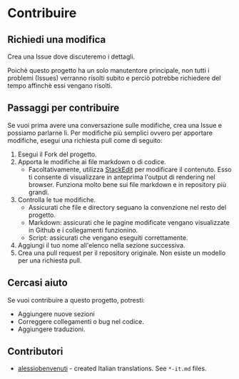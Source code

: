 
# Contribuire


## Richiedi una modifica

Crea una Issue dove discuteremo i dettagli.

Poichè questo progetto ha un solo manutentore principale, non tutti i problemi (Issues) verranno risolti subito e perciò potrebbe richiedere del tempo affinchè essi vengano risolti.

## Passaggi per contribuire

Se vuoi prima avere una conversazione sulle modifiche, crea una Issue e possiamo parlarne lì. Per modifiche più semplici ovvero per apportare modifiche, esegui una richiesta pull come di seguito:

1. Esegui il Fork del progetto.
2. Apporta le modifiche ai file markdown o di codice.
    - Facoltativamente, utilizza [StackEdit](https://stackedit.io/) per modificare il contenuto. Esso ti consente di visualizzare in anteprima l'output di rendering nel browser. Funziona molto bene sui file markdown e in repository più grandi.
3. Controlla le tue modifiche.
    - Assicurati che file e directory seguano la convenzione nel resto del progetto.
    - Markdown: assicurati che le pagine modificate vengano visualizzate in Github e i collegamenti funzionino.
    - Script: assicurati che vengano eseguiti correttamente.
4. Aggiungi il tuo nome all'elenco nella sezione successiva.
5. Crea una pull request per il repository originale. Non esiste un modello per una richiesta pull.


## Cercasi aiuto

Se vuoi contribuire a questo progetto, potresti:

- Aggiungere nuove sezioni
- Correggere collegamenti o bug nel codice.
- Aggiungere traduzioni.


## Contributori

- [alessiobenvenuti](https//github.com/alessiobenvenuti) - created Italian translations. See `*-it.md` files.
